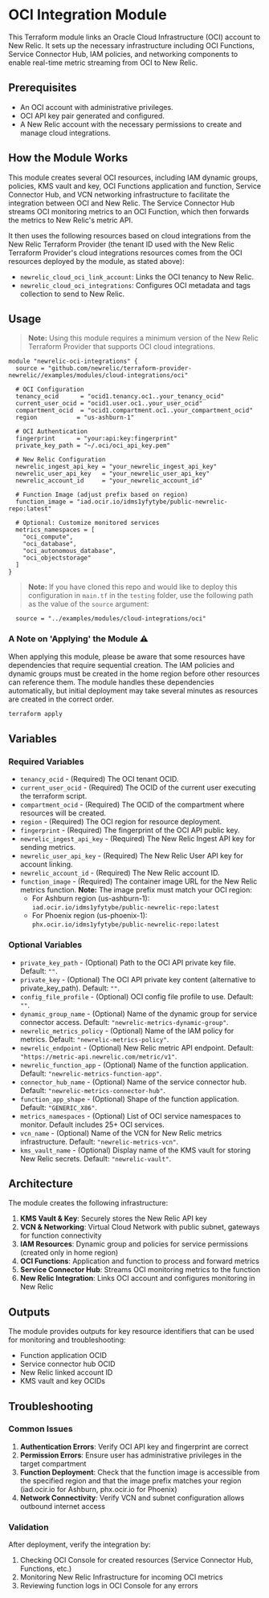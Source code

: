 # OCI Integration Module

This Terraform module links an Oracle Cloud Infrastructure (OCI) account to New Relic. It sets up the necessary infrastructure including OCI Functions, Service Connector Hub, IAM policies, and networking components to enable real-time metric streaming from OCI to New Relic.

## Prerequisites

- An OCI account with administrative privileges.
- OCI API key pair generated and configured.
- A New Relic account with the necessary permissions to create and manage cloud integrations.

## How the Module Works

This module creates several OCI resources, including IAM dynamic groups, policies, KMS vault and key, OCI Functions application and function, Service Connector Hub, and VCN networking infrastructure to facilitate the integration between OCI and New Relic. The Service Connector Hub streams OCI monitoring metrics to an OCI Function, which then forwards the metrics to New Relic's metric API.

It then uses the following resources based on cloud integrations from the New Relic Terraform Provider (the tenant ID used with the New Relic Terraform Provider's cloud integrations resources comes from the OCI resources deployed by the module, as stated above):

- `newrelic_cloud_oci_link_account`: Links the OCI tenancy to New Relic.
- `newrelic_cloud_oci_integrations`: Configures OCI metadata and tags collection to send to New Relic.

## Usage

> **Note:** Using this module requires a minimum version of the New Relic Terraform Provider that supports OCI cloud integrations.

```hcl
module "newrelic-oci-integrations" {
  source = "github.com/newrelic/terraform-provider-newrelic//examples/modules/cloud-integrations/oci"
  
  # OCI Configuration
  tenancy_ocid      = "ocid1.tenancy.oc1..your_tenancy_ocid"
  current_user_ocid = "ocid1.user.oc1..your_user_ocid"
  compartment_ocid  = "ocid1.compartment.oc1..your_compartment_ocid"
  region           = "us-ashburn-1"
  
  # OCI Authentication
  fingerprint      = "your:api:key:fingerprint"
  private_key_path = "~/.oci/oci_api_key.pem"
  
  # New Relic Configuration
  newrelic_ingest_api_key = "your_newrelic_ingest_api_key"
  newrelic_user_api_key   = "your_newrelic_user_api_key"
  newrelic_account_id     = "your_newrelic_account_id"
  
  # Function Image (adjust prefix based on region)
  function_image = "iad.ocir.io/idms1yfytybe/public-newrelic-repo:latest"
  
  # Optional: Customize monitored services
  metrics_namespaces = [
    "oci_compute",
    "oci_database",
    "oci_autonomous_database",
    "oci_objectstorage"
  ]
}
```

> **Note:** If you have cloned this repo and would like to deploy this configuration in `main.tf` in the `testing` folder, use the following path as the value of the `source` argument:

```hcl
  source = "../examples/modules/cloud-integrations/oci"
```

### A Note on 'Applying' the Module :warning:

When applying this module, please be aware that some resources have dependencies that require sequential creation. The IAM policies and dynamic groups must be created in the home region before other resources can reference them. The module handles these dependencies automatically, but initial deployment may take several minutes as resources are created in the correct order.

```sh
terraform apply
```

## Variables

### Required Variables

- `tenancy_ocid` - (Required) The OCI tenant OCID.
- `current_user_ocid` - (Required) The OCID of the current user executing the terraform script.
- `compartment_ocid` - (Required) The OCID of the compartment where resources will be created.
- `region` - (Required) The OCI region for resource deployment.
- `fingerprint` - (Required) The fingerprint of the OCI API public key.
- `newrelic_ingest_api_key` - (Required) The New Relic Ingest API key for sending metrics.
- `newrelic_user_api_key` - (Required) The New Relic User API key for account linking.
- `newrelic_account_id` - (Required) The New Relic account ID.
- `function_image` - (Required) The container image URL for the New Relic metrics function. **Note:** The image prefix must match your OCI region:
  - For Ashburn region (us-ashburn-1): `iad.ocir.io/idms1yfytybe/public-newrelic-repo:latest`
  - For Phoenix region (us-phoenix-1): `phx.ocir.io/idms1yfytybe/public-newrelic-repo:latest`

### Optional Variables

- `private_key_path` - (Optional) Path to the OCI API private key file. Default: `""`.
- `private_key` - (Optional) The OCI API private key content (alternative to private_key_path). Default: `""`.
- `config_file_profile` - (Optional) OCI config file profile to use. Default: `""`.
- `dynamic_group_name` - (Optional) Name of the dynamic group for service connector access. Default: `"newrelic-metrics-dynamic-group"`.
- `newrelic_metrics_policy` - (Optional) Name of the IAM policy for metrics. Default: `"newrelic-metrics-policy"`.
- `newrelic_endpoint` - (Optional) New Relic metric API endpoint. Default: `"https://metric-api.newrelic.com/metric/v1"`.
- `newrelic_function_app` - (Optional) Name of the function application. Default: `"newrelic-metrics-function-app"`.
- `connector_hub_name` - (Optional) Name of the service connector hub. Default: `"newrelic-metrics-connector-hub"`.
- `function_app_shape` - (Optional) Shape of the function application. Default: `"GENERIC_X86"`.
- `metrics_namespaces` - (Optional) List of OCI service namespaces to monitor. Default includes 25+ OCI services.
- `vcn_name` - (Optional) Name of the VCN for New Relic metrics infrastructure. Default: `"newrelic-metrics-vcn"`.
- `kms_vault_name` - (Optional) Display name of the KMS vault for storing New Relic secrets. Default: `"newrelic-vault"`.

## Architecture

The module creates the following infrastructure:

1. **KMS Vault & Key**: Securely stores the New Relic API key
2. **VCN & Networking**: Virtual Cloud Network with public subnet, gateways for function connectivity
3. **IAM Resources**: Dynamic group and policies for service permissions (created only in home region)
4. **OCI Functions**: Application and function to process and forward metrics
5. **Service Connector Hub**: Streams OCI monitoring metrics to the function
6. **New Relic Integration**: Links OCI account and configures monitoring in New Relic

## Outputs

The module provides outputs for key resource identifiers that can be used for monitoring and troubleshooting:

- Function application OCID
- Service connector hub OCID  
- New Relic linked account ID
- KMS vault and key OCIDs

## Troubleshooting

### Common Issues

1. **Authentication Errors**: Verify OCI API key and fingerprint are correct
2. **Permission Errors**: Ensure user has administrative privileges in the target compartment
3. **Function Deployment**: Check that the function image is accessible from the specified region and that the image prefix matches your region (iad.ocir.io for Ashburn, phx.ocir.io for Phoenix)
4. **Network Connectivity**: Verify VCN and subnet configuration allows outbound internet access

### Validation

After deployment, verify the integration by:

1. Checking OCI Console for created resources (Service Connector Hub, Functions, etc.)
2. Monitoring New Relic Infrastructure for incoming OCI metrics
3. Reviewing function logs in OCI Console for any errors
